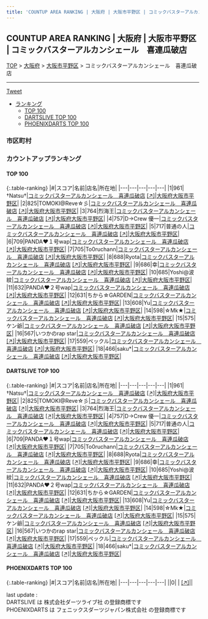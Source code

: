 ```yaml
---
title: 'COUNTUP AREA RANKING | 大阪府 | 大阪市平野区 | コミックバスターアルカンシェール　喜連瓜破店'
---
```

## COUNTUP AREA RANKING | 大阪府 | 大阪市平野区 | コミックバスターアルカンシェール　喜連瓜破店

[TOP](/darts/rank/) > [大阪府](/darts/rank/大阪府/) > [大阪市平野区](/darts/rank/大阪府/大阪市平野区/) > コミックバスターアルカンシェール　喜連瓜破店

___

<a href="https://twitter.com/share?ref_src=twsrc%5Etfw" data-text="COUNTUP AREA RANKING | 大阪府大阪市平野区コミックバスターアルカンシェール　喜連瓜破店" class="twitter-share-button" data-hashtags="DARTSLIVE,PHOENIXDARTS,darts,ダーツ" data-show-count="false">Tweet</a>

* [ランキング](#カウントアップランキング)
    * [TOP 100](#top-100)
    * [DARTSLIVE TOP 100](#dartslive-top-100)
    * [PHOENIXDARTS TOP 100](#phoenixdarts-top-100)

### 市区町村

<ul>

</ul>

### カウントアップランキング

#### TOP 100



{:.table-ranking}
|#|スコア|名前|店名|所在地|
|---|---|---|---|---|
|1|961|<span class="rank-name-dl">†Natsu†</span>|<a href="/darts/rank/shops/c7502348bc23d0770d9b047a20a7ba1e.html">コミックバスターアルカンシェール　喜連瓜破店</a> <a href="https://search.dartslive.com/jp/shop/c7502348bc23d0770d9b047a20a7ba1e">[↗]</a>|<a href="/darts/rank/大阪府/大阪市平野区">大阪府大阪市平野区</a>|
|2|825|<span class="rank-name-dl">TOMOKI@Reve☆彡</span>|<a href="/darts/rank/shops/c7502348bc23d0770d9b047a20a7ba1e.html">コミックバスターアルカンシェール　喜連瓜破店</a> <a href="https://search.dartslive.com/jp/shop/c7502348bc23d0770d9b047a20a7ba1e">[↗]</a>|<a href="/darts/rank/大阪府/大阪市平野区">大阪府大阪市平野区</a>|
|3|764|<span class="rank-name-dl">烈海王</span>|<a href="/darts/rank/shops/c7502348bc23d0770d9b047a20a7ba1e.html">コミックバスターアルカンシェール　喜連瓜破店</a> <a href="https://search.dartslive.com/jp/shop/c7502348bc23d0770d9b047a20a7ba1e">[↗]</a>|<a href="/darts/rank/大阪府/大阪市平野区">大阪府大阪市平野区</a>|
|4|757|<span class="rank-name-dl">D→Crew 優一</span>|<a href="/darts/rank/shops/c7502348bc23d0770d9b047a20a7ba1e.html">コミックバスターアルカンシェール　喜連瓜破店</a> <a href="https://search.dartslive.com/jp/shop/c7502348bc23d0770d9b047a20a7ba1e">[↗]</a>|<a href="/darts/rank/大阪府/大阪市平野区">大阪府大阪市平野区</a>|
|5|717|<span class="rank-name-dl">普通の人</span>|<a href="/darts/rank/shops/c7502348bc23d0770d9b047a20a7ba1e.html">コミックバスターアルカンシェール　喜連瓜破店</a> <a href="https://search.dartslive.com/jp/shop/c7502348bc23d0770d9b047a20a7ba1e">[↗]</a>|<a href="/darts/rank/大阪府/大阪市平野区">大阪府大阪市平野区</a>|
|6|709|<span class="rank-name-dl">PANDA❤１号wap</span>|<a href="/darts/rank/shops/c7502348bc23d0770d9b047a20a7ba1e.html">コミックバスターアルカンシェール　喜連瓜破店</a> <a href="https://search.dartslive.com/jp/shop/c7502348bc23d0770d9b047a20a7ba1e">[↗]</a>|<a href="/darts/rank/大阪府/大阪市平野区">大阪府大阪市平野区</a>|
|7|705|<span class="rank-name-dl">To0ruchann</span>|<a href="/darts/rank/shops/c7502348bc23d0770d9b047a20a7ba1e.html">コミックバスターアルカンシェール　喜連瓜破店</a> <a href="https://search.dartslive.com/jp/shop/c7502348bc23d0770d9b047a20a7ba1e">[↗]</a>|<a href="/darts/rank/大阪府/大阪市平野区">大阪府大阪市平野区</a>|
|8|688|<span class="rank-name-dl">Ryota</span>|<a href="/darts/rank/shops/c7502348bc23d0770d9b047a20a7ba1e.html">コミックバスターアルカンシェール　喜連瓜破店</a> <a href="https://search.dartslive.com/jp/shop/c7502348bc23d0770d9b047a20a7ba1e">[↗]</a>|<a href="/darts/rank/大阪府/大阪市平野区">大阪府大阪市平野区</a>|
|9|686|<span class="rank-name-dl">幸</span>|<a href="/darts/rank/shops/c7502348bc23d0770d9b047a20a7ba1e.html">コミックバスターアルカンシェール　喜連瓜破店</a> <a href="https://search.dartslive.com/jp/shop/c7502348bc23d0770d9b047a20a7ba1e">[↗]</a>|<a href="/darts/rank/大阪府/大阪市平野区">大阪府大阪市平野区</a>|
|10|685|<span class="rank-name-dl">Yoshi@波紋</span>|<a href="/darts/rank/shops/c7502348bc23d0770d9b047a20a7ba1e.html">コミックバスターアルカンシェール　喜連瓜破店</a> <a href="https://search.dartslive.com/jp/shop/c7502348bc23d0770d9b047a20a7ba1e">[↗]</a>|<a href="/darts/rank/大阪府/大阪市平野区">大阪府大阪市平野区</a>|
|11|632|<span class="rank-name-dl">PANDA❤２号wap</span>|<a href="/darts/rank/shops/c7502348bc23d0770d9b047a20a7ba1e.html">コミックバスターアルカンシェール　喜連瓜破店</a> <a href="https://search.dartslive.com/jp/shop/c7502348bc23d0770d9b047a20a7ba1e">[↗]</a>|<a href="/darts/rank/大阪府/大阪市平野区">大阪府大阪市平野区</a>|
|12|631|<span class="rank-name-dl">ちから☆GARDEN</span>|<a href="/darts/rank/shops/c7502348bc23d0770d9b047a20a7ba1e.html">コミックバスターアルカンシェール　喜連瓜破店</a> <a href="https://search.dartslive.com/jp/shop/c7502348bc23d0770d9b047a20a7ba1e">[↗]</a>|<a href="/darts/rank/大阪府/大阪市平野区">大阪府大阪市平野区</a>|
|13|608|<span class="rank-name-dl">Yu</span>|<a href="/darts/rank/shops/c7502348bc23d0770d9b047a20a7ba1e.html">コミックバスターアルカンシェール　喜連瓜破店</a> <a href="https://search.dartslive.com/jp/shop/c7502348bc23d0770d9b047a20a7ba1e">[↗]</a>|<a href="/darts/rank/大阪府/大阪市平野区">大阪府大阪市平野区</a>|
|14|598|<span class="rank-name-dl">☆Mk★</span>|<a href="/darts/rank/shops/c7502348bc23d0770d9b047a20a7ba1e.html">コミックバスターアルカンシェール　喜連瓜破店</a> <a href="https://search.dartslive.com/jp/shop/c7502348bc23d0770d9b047a20a7ba1e">[↗]</a>|<a href="/darts/rank/大阪府/大阪市平野区">大阪府大阪市平野区</a>|
|15|575|<span class="rank-name-dl">ケン爺</span>|<a href="/darts/rank/shops/c7502348bc23d0770d9b047a20a7ba1e.html">コミックバスターアルカンシェール　喜連瓜破店</a> <a href="https://search.dartslive.com/jp/shop/c7502348bc23d0770d9b047a20a7ba1e">[↗]</a>|<a href="/darts/rank/大阪府/大阪市平野区">大阪府大阪市平野区</a>|
|16|567|<span class="rank-name-dl">いつかのrap star</span>|<a href="/darts/rank/shops/c7502348bc23d0770d9b047a20a7ba1e.html">コミックバスターアルカンシェール　喜連瓜破店</a> <a href="https://search.dartslive.com/jp/shop/c7502348bc23d0770d9b047a20a7ba1e">[↗]</a>|<a href="/darts/rank/大阪府/大阪市平野区">大阪府大阪市平野区</a>|
|17|559|<span class="rank-name-dl">ペックル</span>|<a href="/darts/rank/shops/c7502348bc23d0770d9b047a20a7ba1e.html">コミックバスターアルカンシェール　喜連瓜破店</a> <a href="https://search.dartslive.com/jp/shop/c7502348bc23d0770d9b047a20a7ba1e">[↗]</a>|<a href="/darts/rank/大阪府/大阪市平野区">大阪府大阪市平野区</a>|
|18|466|<span class="rank-name-dl">saku*</span>|<a href="/darts/rank/shops/c7502348bc23d0770d9b047a20a7ba1e.html">コミックバスターアルカンシェール　喜連瓜破店</a> <a href="https://search.dartslive.com/jp/shop/c7502348bc23d0770d9b047a20a7ba1e">[↗]</a>|<a href="/darts/rank/大阪府/大阪市平野区">大阪府大阪市平野区</a>|


#### DARTSLIVE TOP 100



{:.table-ranking}
|#|スコア|名前|店名|所在地|
|---|---|---|---|---|
|1|961|<span class="rank-name-dl">†Natsu†</span>|<a href="/darts/rank/shops/c7502348bc23d0770d9b047a20a7ba1e.html">コミックバスターアルカンシェール　喜連瓜破店</a> <a href="https://search.dartslive.com/jp/shop/c7502348bc23d0770d9b047a20a7ba1e">[↗]</a>|<a href="/darts/rank/大阪府/大阪市平野区">大阪府大阪市平野区</a>|
|2|825|<span class="rank-name-dl">TOMOKI@Reve☆彡</span>|<a href="/darts/rank/shops/c7502348bc23d0770d9b047a20a7ba1e.html">コミックバスターアルカンシェール　喜連瓜破店</a> <a href="https://search.dartslive.com/jp/shop/c7502348bc23d0770d9b047a20a7ba1e">[↗]</a>|<a href="/darts/rank/大阪府/大阪市平野区">大阪府大阪市平野区</a>|
|3|764|<span class="rank-name-dl">烈海王</span>|<a href="/darts/rank/shops/c7502348bc23d0770d9b047a20a7ba1e.html">コミックバスターアルカンシェール　喜連瓜破店</a> <a href="https://search.dartslive.com/jp/shop/c7502348bc23d0770d9b047a20a7ba1e">[↗]</a>|<a href="/darts/rank/大阪府/大阪市平野区">大阪府大阪市平野区</a>|
|4|757|<span class="rank-name-dl">D→Crew 優一</span>|<a href="/darts/rank/shops/c7502348bc23d0770d9b047a20a7ba1e.html">コミックバスターアルカンシェール　喜連瓜破店</a> <a href="https://search.dartslive.com/jp/shop/c7502348bc23d0770d9b047a20a7ba1e">[↗]</a>|<a href="/darts/rank/大阪府/大阪市平野区">大阪府大阪市平野区</a>|
|5|717|<span class="rank-name-dl">普通の人</span>|<a href="/darts/rank/shops/c7502348bc23d0770d9b047a20a7ba1e.html">コミックバスターアルカンシェール　喜連瓜破店</a> <a href="https://search.dartslive.com/jp/shop/c7502348bc23d0770d9b047a20a7ba1e">[↗]</a>|<a href="/darts/rank/大阪府/大阪市平野区">大阪府大阪市平野区</a>|
|6|709|<span class="rank-name-dl">PANDA❤１号wap</span>|<a href="/darts/rank/shops/c7502348bc23d0770d9b047a20a7ba1e.html">コミックバスターアルカンシェール　喜連瓜破店</a> <a href="https://search.dartslive.com/jp/shop/c7502348bc23d0770d9b047a20a7ba1e">[↗]</a>|<a href="/darts/rank/大阪府/大阪市平野区">大阪府大阪市平野区</a>|
|7|705|<span class="rank-name-dl">To0ruchann</span>|<a href="/darts/rank/shops/c7502348bc23d0770d9b047a20a7ba1e.html">コミックバスターアルカンシェール　喜連瓜破店</a> <a href="https://search.dartslive.com/jp/shop/c7502348bc23d0770d9b047a20a7ba1e">[↗]</a>|<a href="/darts/rank/大阪府/大阪市平野区">大阪府大阪市平野区</a>|
|8|688|<span class="rank-name-dl">Ryota</span>|<a href="/darts/rank/shops/c7502348bc23d0770d9b047a20a7ba1e.html">コミックバスターアルカンシェール　喜連瓜破店</a> <a href="https://search.dartslive.com/jp/shop/c7502348bc23d0770d9b047a20a7ba1e">[↗]</a>|<a href="/darts/rank/大阪府/大阪市平野区">大阪府大阪市平野区</a>|
|9|686|<span class="rank-name-dl">幸</span>|<a href="/darts/rank/shops/c7502348bc23d0770d9b047a20a7ba1e.html">コミックバスターアルカンシェール　喜連瓜破店</a> <a href="https://search.dartslive.com/jp/shop/c7502348bc23d0770d9b047a20a7ba1e">[↗]</a>|<a href="/darts/rank/大阪府/大阪市平野区">大阪府大阪市平野区</a>|
|10|685|<span class="rank-name-dl">Yoshi@波紋</span>|<a href="/darts/rank/shops/c7502348bc23d0770d9b047a20a7ba1e.html">コミックバスターアルカンシェール　喜連瓜破店</a> <a href="https://search.dartslive.com/jp/shop/c7502348bc23d0770d9b047a20a7ba1e">[↗]</a>|<a href="/darts/rank/大阪府/大阪市平野区">大阪府大阪市平野区</a>|
|11|632|<span class="rank-name-dl">PANDA❤２号wap</span>|<a href="/darts/rank/shops/c7502348bc23d0770d9b047a20a7ba1e.html">コミックバスターアルカンシェール　喜連瓜破店</a> <a href="https://search.dartslive.com/jp/shop/c7502348bc23d0770d9b047a20a7ba1e">[↗]</a>|<a href="/darts/rank/大阪府/大阪市平野区">大阪府大阪市平野区</a>|
|12|631|<span class="rank-name-dl">ちから☆GARDEN</span>|<a href="/darts/rank/shops/c7502348bc23d0770d9b047a20a7ba1e.html">コミックバスターアルカンシェール　喜連瓜破店</a> <a href="https://search.dartslive.com/jp/shop/c7502348bc23d0770d9b047a20a7ba1e">[↗]</a>|<a href="/darts/rank/大阪府/大阪市平野区">大阪府大阪市平野区</a>|
|13|608|<span class="rank-name-dl">Yu</span>|<a href="/darts/rank/shops/c7502348bc23d0770d9b047a20a7ba1e.html">コミックバスターアルカンシェール　喜連瓜破店</a> <a href="https://search.dartslive.com/jp/shop/c7502348bc23d0770d9b047a20a7ba1e">[↗]</a>|<a href="/darts/rank/大阪府/大阪市平野区">大阪府大阪市平野区</a>|
|14|598|<span class="rank-name-dl">☆Mk★</span>|<a href="/darts/rank/shops/c7502348bc23d0770d9b047a20a7ba1e.html">コミックバスターアルカンシェール　喜連瓜破店</a> <a href="https://search.dartslive.com/jp/shop/c7502348bc23d0770d9b047a20a7ba1e">[↗]</a>|<a href="/darts/rank/大阪府/大阪市平野区">大阪府大阪市平野区</a>|
|15|575|<span class="rank-name-dl">ケン爺</span>|<a href="/darts/rank/shops/c7502348bc23d0770d9b047a20a7ba1e.html">コミックバスターアルカンシェール　喜連瓜破店</a> <a href="https://search.dartslive.com/jp/shop/c7502348bc23d0770d9b047a20a7ba1e">[↗]</a>|<a href="/darts/rank/大阪府/大阪市平野区">大阪府大阪市平野区</a>|
|16|567|<span class="rank-name-dl">いつかのrap star</span>|<a href="/darts/rank/shops/c7502348bc23d0770d9b047a20a7ba1e.html">コミックバスターアルカンシェール　喜連瓜破店</a> <a href="https://search.dartslive.com/jp/shop/c7502348bc23d0770d9b047a20a7ba1e">[↗]</a>|<a href="/darts/rank/大阪府/大阪市平野区">大阪府大阪市平野区</a>|
|17|559|<span class="rank-name-dl">ペックル</span>|<a href="/darts/rank/shops/c7502348bc23d0770d9b047a20a7ba1e.html">コミックバスターアルカンシェール　喜連瓜破店</a> <a href="https://search.dartslive.com/jp/shop/c7502348bc23d0770d9b047a20a7ba1e">[↗]</a>|<a href="/darts/rank/大阪府/大阪市平野区">大阪府大阪市平野区</a>|
|18|466|<span class="rank-name-dl">saku*</span>|<a href="/darts/rank/shops/c7502348bc23d0770d9b047a20a7ba1e.html">コミックバスターアルカンシェール　喜連瓜破店</a> <a href="https://search.dartslive.com/jp/shop/c7502348bc23d0770d9b047a20a7ba1e">[↗]</a>|<a href="/darts/rank/大阪府/大阪市平野区">大阪府大阪市平野区</a>|


#### PHOENIXDARTS TOP 100



{:.table-ranking}
|#|スコア|名前|店名|所在地|
|---|---|---|---|---|
||0|<span class="rank-name-dl"> </span>|<a href="/darts/rank/shops/.html"></a> <a href="">[↗]</a>|<a href="/darts/rank//"></a>|


<div class="footer border-top border-gray-light mt-5 pt-3 text-right text-gray">
    last update : <span style="font-weight: italic" id="foot_last_modified"></span><br />
    DARTSLIVE は 株式会社ダーツライブ社 の登録商標です<br />
    PHOENIXDARTS は フェニックスダーツジャパン株式会社 の登録商標です<br />
</div>

<script src="https://cdnjs.cloudflare.com/ajax/libs/jquery.tablesorter/2.31.3/js/jquery.tablesorter.min.js" integrity="sha512-qzgd5cYSZcosqpzpn7zF2ZId8f/8CHmFKZ8j7mU4OUXTNRd5g+ZHBPsgKEwoqxCtdQvExE5LprwwPAgoicguNg==" crossorigin="anonymous" referrerpolicy="no-referrer"></script>
<link rel="stylesheet" href="https://cdnjs.cloudflare.com/ajax/libs/jquery.tablesorter/2.31.3/css/theme.default.min.css" integrity="sha512-wghhOJkjQX0Lh3NSWvNKeZ0ZpNn+SPVXX1Qyc9OCaogADktxrBiBdKGDoqVUOyhStvMBmJQ8ZdMHiR3wuEq8+w==" crossorigin="anonymous" referrerpolicy="no-referrer" />
<script>
$(function() {
    $(".table-ranking").tablesorter({sortList:[[0, 0]]});
    $("#foot_last_modified").text(formatDate(new Date(document.lastModified), 'yyyy-MM-dd HH:mm:ss'));
});
</script>

<script async src="https://platform.twitter.com/widgets.js" charset="utf-8"></script>